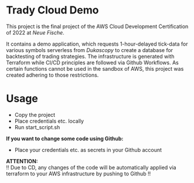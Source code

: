 # Trady Cloud Demo

This project is the final project of the AWS Cloud Development Certification of 2022 at *Neue Fische*.

It contains a demo application, which requests 1-hour-delayed tick-data for various symbols serverless from *Dukascopy* to create a database for backtesting of trading strategies. The infrastructure is generated with Terraform while CI/CD principles are followed via Github Workflows. As certain functions cannot be used in the sandbox of AWS, this project was created adhering to those restrictions.

# Usage

- Copy the project
- Place credentials etc. locally
- Run start_script.sh

**If you want to change some code using Github:** 

- Place your credentials etc. as secrets in your Github account  

**ATTENTION:**   
!! Due to CD, any changes of the code will be automatically applied via terraform to your AWS infrastructure by pushing to Github !!
